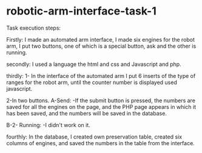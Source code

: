 #  robotic-arm-interface-task-1
Task execution steps:

Firstly: 
I made an automated arm interface, I made six engines for the robot arm, I put two buttons, one of which is a special button, ask and the other is running.

secondly:
I used a language the html and css and  Javascript and php.  

thirdly:
1-  In the interface of the automated arm I put 6 inserts of the type of ranges for the robot arm, until the counter number is displayed used   javascript. 

2-In two buttons. 
 A-Send:
   -If the submit button is pressed, the numbers are saved for all the engines on the page, and the PHP page appears in which it has been saved, and the numbers will be saved in the database.
   
  B-2- Running:
   -I didn't work on it.
 
fourthly:
In the database, I created  own preservation table, created six columns of engines, and saved the numbers in the table from the interface. 

 
   
